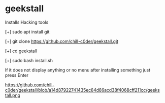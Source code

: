 # geekstall
Installs Hacking tools


[+] sudo apt install git


[+] git clone https://github.com/chill-c0der/geekstall.git


[+] cd geekstall


[+] sudo bash install.sh

If it does not display anything or no menu after installing something just press Enter

https://github.com/chill-c0der/geekstall/blob/a14d87922741435ec84d86acd38f4068cff211cc/geekstall.png


